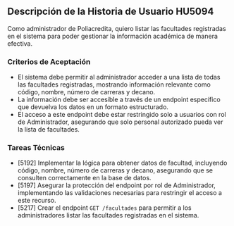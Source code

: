 ## Descripción de la Historia de Usuario HU5094
 Como administrador de Poliacredita, quiero listar las facultades registradas en el sistema para poder gestionar la información académica de manera efectiva.
 ### Criterios de Aceptación
- El sistema debe permitir al administrador acceder a una lista de todas las facultades registradas, mostrando información relevante como código, nombre, número de carreras y decano.
- La información debe ser accesible a través de un endpoint específico que devuelva los datos en un formato estructurado.
- El acceso a este endpoint debe estar restringido solo a usuarios con rol de Administrador, asegurando que solo personal autorizado pueda ver la lista de facultades.
 ### Tareas Técnicas
- [5192] Implementar la lógica para obtener datos de facultad, incluyendo código, nombre, número de carreras y decano, asegurando que se consulten correctamente en la base de datos.
- [5197] Asegurar la protección del endpoint por rol de Administrador, implementando las validaciones necesarias para restringir el acceso a este recurso.
- [5217] Crear el endpoint `GET /facultades` para permitir a los administradores listar las facultades registradas en el sistema.
